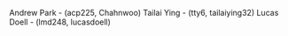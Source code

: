 Andrew Park - (acp225, Chahnwoo)
Tailai Ying - (tty6, tailaiying32)
Lucas Doell - (lmd248, lucasdoell)
